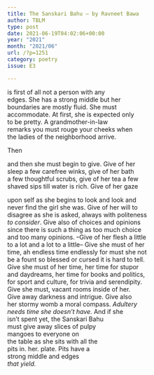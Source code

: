 ```yaml
---
title: The Sanskari Bahu – by Ravneet Bawa
author: TBLM
type: post
date: 2021-06-19T04:02:06+00:00
year: "2021"
month: "2021/06"
url: /?p=1251
category: poetry
issue: E3

---
```

is first of all not a person with any  
edges. She has a strong middle but her  
boundaries are mostly fluid. She must  
accommodate. At first, she is expected only  
to be pretty. A grandmother-in-law  
remarks you must rouge your cheeks when  
the ladies of the neighborhood arrive.

Then

and then she must begin to give. Give of her  
sleep a few carefree winks, give of her bath  
a few thoughtful scrubs, give of her tea a few  
shaved sips till water is rich. Give of her gaze

upon self as she begins to look and look and  
never find the girl she was. Give of her will to  
disagree as she is asked, always with politeness  
_to consider_. Give also of choices and opinions  
since there is such a thing as too much choice  
and too many opinions. &#8211;Give of her flesh a little  
to a lot and a lot to a little&#8211; Give she must of her  
time, ah endless time endlessly for must she not  
be a fount so blessed or cursed it is hard to tell.  
Give she must of her time, her time for stupor  
and daydreams, her time for books and politics,  
for sport and culture, for trivia and serendipity.  
Give she must, vacant rooms inside of her.  
Give away darkness and intrigue. Give also  
her stormy womb a moral compass. _Adultery  
needs time she doesn’t have._ And if she  
isn’t spent yet, the Sanskari Bahu  
must give away slices of pulpy  
mangoes to everyone on  
the table as she sits with all the  
pits in. her. plate. Pits have a  
strong middle and edges  
_that yield._
